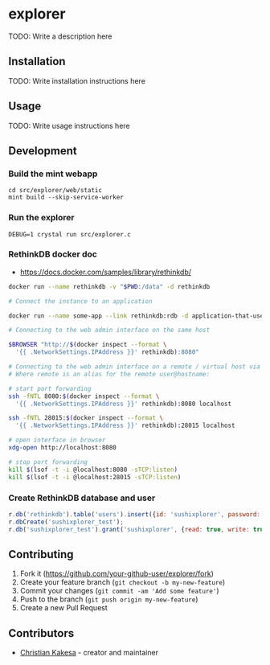 # explorer

TODO: Write a description here

## Installation

TODO: Write installation instructions here

## Usage

TODO: Write usage instructions here

## Development

### Build the mint webapp

    cd src/explorer/web/static
    mint build --skip-service-worker

### Run the explorer

    DEBUG=1 crystal run src/explorer.c

### RethinkDB docker doc

* https://docs.docker.com/samples/library/rethinkdb/

```bash
docker run --name rethinkdb -v "$PWD:/data" -d rethinkdb

# Connect the instance to an application

docker run --name some-app --link rethinkdb:rdb -d application-that-uses-rdb

# Connecting to the web admin interface on the same host

$BROWSER "http://$(docker inspect --format \
  '{{ .NetworkSettings.IPAddress }}' rethinkdb):8080"

# Connecting to the web admin interface on a remote / virtual host via SSH
# Where remote is an alias for the remote user@hostname:

# start port forwarding
ssh -fNTL 8080:$(docker inspect --format \
  '{{ .NetworkSettings.IPAddress }}' rethinkdb):8080 localhost

ssh -fNTL 28015:$(docker inspect --format \
  '{{ .NetworkSettings.IPAddress }}' rethinkdb):28015 localhost

# open interface in browser
xdg-open http://localhost:8080

# stop port forwarding
kill $(lsof -t -i @localhost:8080 -sTCP:listen)
kill $(lsof -t -i @localhost:28015 -sTCP:listen)
```

### Create RethinkDB database and user

```javascript
r.db('rethinkdb').table('users').insert({id: 'sushixplorer', password: 'sushixplorer'});
r.dbCreate('sushixplorer_test');
r.db('sushixplorer_test').grant('sushixplorer', {read: true, write: true, config: true});
```


## Contributing

1. Fork it (<https://github.com/your-github-user/explorer/fork>)
2. Create your feature branch (`git checkout -b my-new-feature`)
3. Commit your changes (`git commit -am 'Add some feature'`)
4. Push to the branch (`git push origin my-new-feature`)
5. Create a new Pull Request

## Contributors

- [Christian Kakesa](https://github.com/your-github-user) - creator and maintainer

